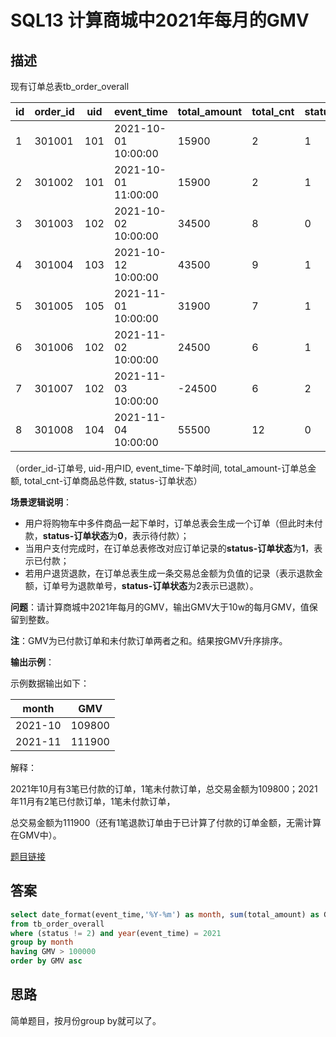 # SQL13 计算商城中2021年每月的GMV

## 描述

现有订单总表tb_order_overall

| id  | order_id | uid | event_time          | total_amount | total_cnt | status |
| --- | -------- | --- | ------------------- | ------------ | --------- | ------ |
| 1   | 301001   | 101 | 2021-10-01 10:00:00 | 15900        | 2         | 1      |
| 2   | 301002   | 101 | 2021-10-01 11:00:00 | 15900        | 2         | 1      |
| 3   | 301003   | 102 | 2021-10-02 10:00:00 | 34500        | 8         | 0      |
| 4   | 301004   | 103 | 2021-10-12 10:00:00 | 43500        | 9         | 1      |
| 5   | 301005   | 105 | 2021-11-01 10:00:00 | 31900        | 7         | 1      |
| 6   | 301006   | 102 | 2021-11-02 10:00:00 | 24500        | 6         | 1      |
| 7   | 301007   | 102 | 2021-11-03 10:00:00 | -24500       | 6         | 2      |
| 8   | 301008   | 104 | 2021-11-04 10:00:00 | 55500        | 12        | 0      |

（order_id-订单号, uid-用户ID, event_time-下单时间, total_amount-订单总金额, total_cnt-订单商品总件数, status-订单状态）

**场景逻辑说明**：

- 用户将购物车中多件商品一起下单时，订单总表会生成一个订单（但此时未付款，**status-订单状态**为**0**，表示待付款）；
- 当用户支付完成时，在订单总表修改对应订单记录的**status-订单状态**为**1**，表示已付款；
- 若用户退货退款，在订单总表生成一条交易总金额为负值的记录（表示退款金额，订单号为退款单号，**status-订单状态**为2表示已退款）。

**问题**：请计算商城中2021年每月的GMV，输出GMV大于10w的每月GMV，值保留到整数。

**注**：GMV为已付款订单和未付款订单两者之和。结果按GMV升序排序。  

**输出示例**：

示例数据输出如下：

| month   | GMV    |
| ------- | ------ |
| 2021-10 | 109800 |
| 2021-11 | 111900 |

解释：

2021年10月有3笔已付款的订单，1笔未付款订单，总交易金额为109800；2021年11月有2笔已付款订单，1笔未付款订单，

总交易金额为111900（还有1笔退款订单由于已计算了付款的订单金额，无需计算在GMV中）。

[题目链接](https://www.nowcoder.com/practice/5005cbf5308249eda1fbf666311753bf)

## 答案

```sql
select date_format(event_time,'%Y-%m') as month, sum(total_amount) as GMV
from tb_order_overall
where (status != 2) and year(event_time) = 2021
group by month
having GMV > 100000
order by GMV asc
```

## 思路

简单题目，按月份group by就可以了。
